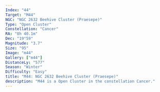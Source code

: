 ```yaml
---
Index: "44"
Target: "M44"
NGC: "NGC 2632 Beehive Cluster (Praesepe)"
Type: "Open Cluster"
Constellation: "Cancer"
RA: "8h 40.1m"
Dec: "19°59"
Magnitude: "3.7"
Size: "95"
Image: "m44"
Gallery: ["m44"]
DistanceLy: "577"
Season: "Winter"
Difficulty: "Easy"
title: "M44: NGC 2632 Beehive Cluster (Praesepe)"
description: "M44 is a Open Cluster in the constellation Cancer."
---
```

